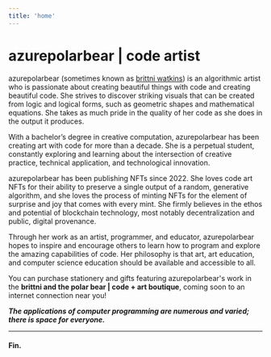 ```yaml
---
title: 'home'
---
```


# azurepolarbear | code artist

azurepolarbear (sometimes known as [brittni watkins](https://blwatkins.github.io/))
is an algorithmic artist who is passionate about creating beautiful things with code
and creating beautiful code. She strives to discover striking visuals that can be created
from logic and logical forms, such as geometric shapes and mathematical equations.
She takes as much pride in the quality of her code as she does in the output it produces.

With a bachelor’s degree in creative computation, azurepolarbear has been creating art with code
for more than a decade. She is a perpetual student, constantly exploring and learning about
the intersection of creative practice, technical application, and technological innovation.

azurepolarbear has been publishing NFTs since 2022. She loves code art NFTs for their
ability to preserve a single output of a random, generative algorithm, and she loves the process
of minting NFTs for the element of surprise and joy that comes with every mint.
She firmly believes in the ethos and potential of blockchain technology,
most notably decentralization and public, digital provenance.

Through her work as an artist, programmer, and educator, azurepolarbear hopes to
inspire and encourage others to learn how to program and explore
the amazing capabilities of code. Her philosophy is that art, art education,
and computer science education should be available and accessible to all.

You can purchase stationery and gifts featuring azurepolarbear's work
in the **brittni and the polar bear | code + art boutique**,
coming soon to an internet connection near you!

***The applications of computer programming are numerous and varied; there is space for everyone.***

----

#### Fin.

